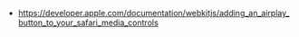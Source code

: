 - https://developer.apple.com/documentation/webkitjs/adding_an_airplay_button_to_your_safari_media_controls
